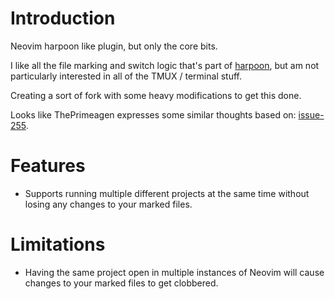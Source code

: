 # Introduction

Neovim harpoon like plugin, but only the core bits.

I like all the file marking and switch logic that's part of
[harpoon](https://github.com/ThePrimeagen/harpoon), but am not particularly
interested in all of the TMUX / terminal stuff.

Creating a sort of fork with some heavy modifications to get this done.

Looks like ThePrimeagen expresses some similar thoughts based on:
[issue-255](https://github.com/ThePrimeagen/harpoon/issues/255).

# Features

* Supports running multiple different projects at the same time without
  losing any changes to your marked files.

# Limitations

* Having the same project open in multiple instances of Neovim will cause
  changes to your marked files to get clobbered.
